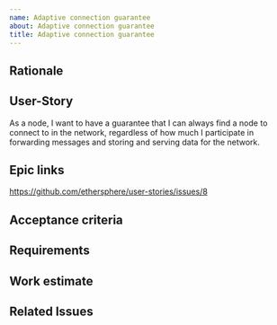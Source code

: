 ```yaml
---
name: Adaptive connection guarantee
about: Adaptive connection guarantee
title: Adaptive connection guarantee
---
```


## Rationale ##

## User-Story ##

As a node, I want to have a guarantee that I can always find a node to connect to in the network, regardless of how much I participate in forwarding messages and storing and serving data for the network.

## Epic links ##

https://github.com/ethersphere/user-stories/issues/8

## Acceptance criteria ##

## Requirements ##

## Work estimate ##

## Related Issues ##
